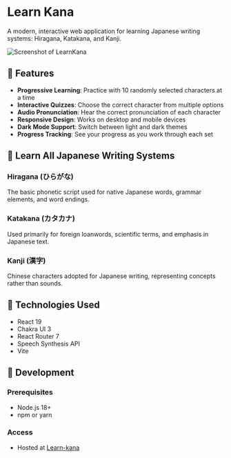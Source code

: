 # Learn Kana

A modern, interactive web application for learning Japanese writing systems: Hiragana, Katakana, and Kanji.

![Screenshot of LearnKana](screenshot.png)

## 🌟 Features

- **Progressive Learning**: Practice with 10 randomly selected characters at a time
- **Interactive Quizzes**: Choose the correct character from multiple options
- **Audio Pronunciation**: Hear the correct pronunciation of each character
- **Responsive Design**: Works on desktop and mobile devices
- **Dark Mode Support**: Switch between light and dark themes
- **Progress Tracking**: See your progress as you work through each set

## 🧠 Learn All Japanese Writing Systems

### Hiragana (ひらがな)
The basic phonetic script used for native Japanese words, grammar elements, and word endings.

### Katakana (カタカナ)
Used primarily for foreign loanwords, scientific terms, and emphasis in Japanese text.

### Kanji (漢字)
Chinese characters adopted for Japanese writing, representing concepts rather than sounds.

## 🚀 Technologies Used

- React 19
- Chakra UI 3
- React Router 7
- Speech Synthesis API
- Vite

## 🔧 Development

### Prerequisites
- Node.js 18+
- npm or yarn

### Access
- Hosted at [Learn-kana](https://sqvish99.github.io/learn-kana/#/)